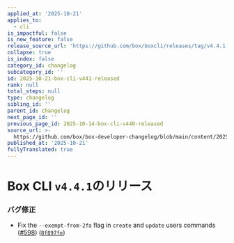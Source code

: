 ```yaml
---
applied_at: '2025-10-21'
applies_to:
  - cli
is_impactful: false
is_new_feature: false
release_source_url: 'https://github.com/box/boxcli/releases/tag/v4.4.1'
collapse: true
is_index: false
category_id: changelog
subcategory_id: ''
id: 2025-10-21-box-cli-v441-released
rank: null
total_steps: null
type: changelog
sibling_id: ''
parent_id: changelog
next_page_id: ''
previous_page_id: 2025-10-14-box-cli-v440-released
source_url: >-
  https://github.com/box/box-developer-changelog/blob/main/content/2025/10-21-box-cli-v441-released.md
published_at: '2025-10-21'
fullyTranslated: true
---
```

# Box CLI `v4.4.1`のリリース

### バグ修正

* Fix the `--exempt-from-2fa` flag in `create` and `update` users commands ([#598][1]) ([`8f897fe`][2])

[1]: https://github.com/box/boxcli/issues/598

[2]: https://github.com/box/boxcli/commit/8f897feb677a0089e7854aaf8ef6b2babb70ab16
